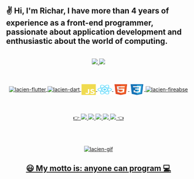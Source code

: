 ## ✌️ Hi, I'm Richar, I have more than 4 years of experience as a front-end programmer, passionate about application development and enthusiastic about the world of computing.
<div align="center"><br>
  <a href="https://github.com/lacien18">
  <img height="180em" src="https://github-readme-stats.vercel.app/api?username=lacien18&show_icons=true&theme=dracula&include_all_commits=true&count_private=true"/>
  <img height="180em" src="https://github-readme-stats.vercel.app/api/top-langs/?username=lacien18&layout=compact&langs_count=7&theme=dracula"/>
</div>
  
<div style="display: inline_block;" align="center"><br><br><br>
   <img align="center" alt="lacien-flutter" height="30" width="40"  src="https://cdn.jsdelivr.net/gh/devicons/devicon/icons/flutter/flutter-original.svg" />
  <img align="center" alt="lacien-dart" height="30" width="40"  src="https://cdn.jsdelivr.net/gh/devicons/devicon/icons/dart/dart-original.svg" />
  <img align="center" alt="lacien-Js" height="30" width="40" src="https://raw.githubusercontent.com/devicons/devicon/master/icons/javascript/javascript-plain.svg">
  <img align="center" alt="lacien-React" height="30" width="40" src="https://raw.githubusercontent.com/devicons/devicon/master/icons/react/react-original.svg">
  <img align="center" alt="lacien-HTML" height="30" width="40" src="https://raw.githubusercontent.com/devicons/devicon/master/icons/html5/html5-original.svg">
  <img align="center" alt="lacien-CSS" height="30" width="40" src="https://raw.githubusercontent.com/devicons/devicon/master/icons/css3/css3-original.svg">
  <img align="center" alt="lacien-fireabse" height="30" width="40"  src="https://cdn.jsdelivr.net/gh/devicons/devicon/icons/firebase/firebase-plain.svg" /> 
  
</div>
  
<div align="center"><br><br><br>
  👉 
<img src="https://img.shields.io/badge/Android-3DDC84?style=for-the-badge&logo=android&logoColor=white" target="_blank">
<img src="https://img.shields.io/badge/iOS-000000?style=for-the-badge&logo=ios&logoColor=white">
<img src="https://img.shields.io/badge/Google_Play-414141?style=for-the-badge&logo=google-play&logoColor=white">
<img src="https://img.shields.io/badge/App_Store-0D96F6?style=for-the-badge&logo=app-store&logoColor=white">
<img src="https://img.shields.io/badge/Windows-0078D6?style=for-the-badge&logo=windows&logoColor=white">
   👈
</div>
  
##  
  
<div align="center"><br><br>
   <img alt="lacien-gif" height="270" width="500" src="https://c.tenor.com/NOYF3f82b_gAAAAC/programmer.gif" />
  <h2> 😃 My motto is: anyone can program 💻</h2>
</div>
